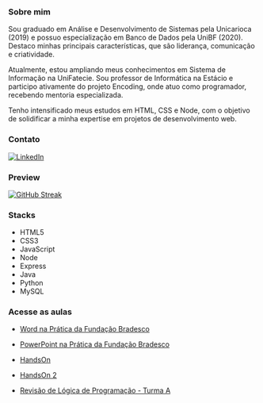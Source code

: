 ### Sobre mim

Sou graduado em Análise e Desenvolvimento de Sistemas pela Unicarioca (2019) e possuo especialização em Banco de Dados pela UniBF (2020). Destaco minhas principais características, que são liderança, comunicação e criatividade. 

Atualmente, estou ampliando meus conhecimentos em Sistema de Informação na UniFatecie. Sou professor de Informática na Estácio e participo ativamente do projeto Encoding, onde atuo como programador, recebendo mentoria especializada. 

Tenho intensificado meus estudos em HTML, CSS e Node, com o objetivo de solidificar a minha expertise em projetos de desenvolvimento web.

### Contato
[![LinkedIn](https://img.shields.io/badge/LinkedIn-000?style=for-the-badge&logo=linkedin&logoColor=0E76A8)](https://www.linkedin.com/in/nascimentof/)

### Preview

[![GitHub Streak](https://streak-stats.demolab.com/?user=f5-nascimento&theme=dark&background=000&border=30A3DC&dates=FFF)](https://git.io/streak-stats)

### Stacks

- HTML5
- CSS3
- JavaScript
- Node
- Express
- Java
- Python
- MySQL

### Acesse as aulas

- [Word na Prática da Fundação Bradesco](https://www.notion.so/profnascimentof/WORD-NA-PR-TICA-fa63e22ca3bb418e8926f831b5b04368)

- [PowerPoint na Prática da Fundação Bradesco](https://profnascimentof.notion.site/POWERPOINT-NA-PR-TICA-4447006d82ad41dd9944056814f48441?pvs=25)

- [HandsOn](https://forms.gle/H29evbdTirfu7c5F6)

- [HandsOn 2](https://forms.gle/rEygCxq1WT8HTj168)

- [Revisão de Lógica de Programação - Turma A](https://drive.google.com/file/d/1VkyRpUffZ6NNvUFr6K0GqmMbHBghRUk4/view?usp=sharing)






